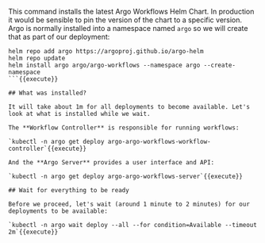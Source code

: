 This command installs the latest Argo Workflows Helm Chart. In production it would be sensible to pin the version of the chart to a specific version. Argo is normally installed into a namespace named `argo` so we will create that as part of our deployment:
```
helm repo add argo https://argoproj.github.io/argo-helm
helm repo update
helm install argo argo/argo-workflows --namespace argo --create-namespace
```{{execute}}

## What was installed?

It will take about 1m for all deployments to become available. Let's look at what is installed while we wait.

The **Workflow Controller** is responsible for running workflows:

`kubectl -n argo get deploy argo-argo-workflows-workflow-controller`{{execute}}

And the **Argo Server** provides a user interface and API:

`kubectl -n argo get deploy argo-argo-workflows-server`{{execute}}

## Wait for everything to be ready

Before we proceed, let's wait (around 1 minute to 2 minutes) for our deployments to be available:

`kubectl -n argo wait deploy --all --for condition=Available --timeout 2m`{{execute}}
